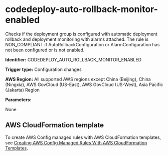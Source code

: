 # codedeploy\-auto\-rollback\-monitor\-enabled<a name="codedeploy-auto-rollback-monitor-enabled"></a>

Checks if the deployment group is configured with automatic deployment rollback and deployment monitoring with alarms attached\. The rule is NON\_COMPLIANT if AutoRollbackConfiguration or AlarmConfiguration has not been configured or is not enabled\. 

**Identifier:** CODEDEPLOY\_AUTO\_ROLLBACK\_MONITOR\_ENABLED

**Trigger type:** Configuration changes

**AWS Region:** All supported AWS regions except China \(Beijing\), China \(Ningxia\), AWS GovCloud \(US\-East\), AWS GovCloud \(US\-West\), Asia Pacific \(Jakarta\) Region

**Parameters:**

None  

## AWS CloudFormation template<a name="w79aac11c32c17b7d127c15"></a>

To create AWS Config managed rules with AWS CloudFormation templates, see [Creating AWS Config Managed Rules With AWS CloudFormation Templates](aws-config-managed-rules-cloudformation-templates.md)\.